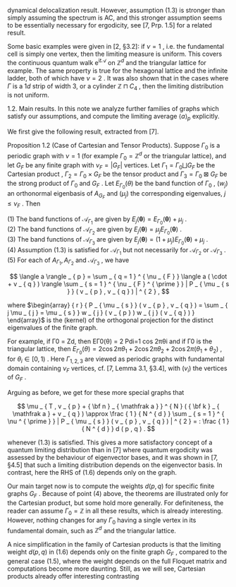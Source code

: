 dynamical delocalization result. However, assumption (1.3) is stronger than simply assuming the spectrum is AC, and this stronger assumption seems to be essentially necessary for ergodicity, see [7, Prp. 1.5] for a related result.

Some basic examples were given in [2, §3.2]: if $\nu = 1$ , i.e. the fundamental cell is simply one vertex, then the limiting measure is uniform. This covers the continuous quantum walk $\mathrm { e } ^ { \mathrm { i } t \mathcal { A } }$ on $\mathbb { Z } ^ { d }$ and the triangular lattice for example. The same property is true for the hexagonal lattice and the infinite ladder, both of which have $\nu = 2$ . It was also shown that in the cases where $\Gamma$ is a $1 d$ strip of width 3, or a cylinder $\mathbb { Z } \sqcap C _ { 4 }$ , then the limiting distribution is not uniform.

1.2. Main results. In this note we analyze further families of graphs which satisfy our assumptions, and compute the limiting average $\langle a \rangle _ { p }$ explicitly.

We first give the following result, extracted from [7].

Proposition 1.2 (Case of Cartesian and Tensor Products). Suppose $\Gamma _ { 0 }$ is a periodic graph with $\nu = 1$ (for example $\Gamma _ { 0 } = \mathbb { Z } ^ { d }$ or the triangular lattice), and let $G _ { F }$ be any finite graph with $\nu _ { F } = | G _ { F } |$ vertices. Let $\Gamma _ { 1 } = \Gamma _ { 0 } \bigsqcup G _ { F }$ be the Cartesian product , $\Gamma _ { 2 } = \Gamma _ { 0 } \times G _ { F }$ be the tensor product and $\Gamma _ { 3 } = \Gamma _ { 0 } \boxtimes G _ { F }$ be the strong product of $\Gamma _ { 0 }$ and $G _ { F }$ . Let $E _ { \Gamma _ { 0 } } ( \theta )$ be the band function of $\Gamma _ { 0 }$ , $( w _ { j } )$ an orthonormal eigenbasis of $A _ { G _ { F } }$ and $( \mu _ { j } )$ the corresponding eigenvalues, $j \le \nu _ { F }$ . Then

(1) The band functions of $\mathcal { A } _ { \Gamma _ { 1 } }$ are given by $E _ { j } ( { \boldsymbol { \theta } } ) = E _ { \Gamma _ { 0 } } ( { \boldsymbol { \theta } } ) + \mu _ { j }$ .   
(2) The band functions of $\boldsymbol { \mathcal { A } } _ { \Gamma _ { 2 } }$ are given by $E _ { j } ( { \boldsymbol { \theta } } ) = \mu _ { j } E _ { \Gamma _ { 0 } } ( { \boldsymbol { \theta } } )$ .   
(3) The band functions of $\mathcal { A } _ { \Gamma _ { 3 } }$ are given by $E _ { j } ( { \boldsymbol { \theta } } ) = ( 1 + \mu _ { j } ) E _ { \Gamma _ { 0 } } ( { \boldsymbol { \theta } } ) + \mu _ { j }$ .   
(4) Assumption (1.3) is satisfied for $\mathcal { A } _ { \Gamma _ { 1 } }$ but not necessarily for $\boldsymbol { \mathcal { A } } _ { \Gamma _ { 2 } }$ or $\mathcal { A } _ { \Gamma _ { 3 } }$ .   
(5) For each of $A _ { \Gamma _ { 1 } } , A _ { \Gamma _ { 2 } }$ and $\mathcal { A } _ { \Gamma _ { 3 } }$ , we have

$$
\langle a \rangle _ { p } = \sum _ { q = 1 } ^ { \nu _ { F } } \langle a ( \cdot + v _ { q } ) \rangle \sum _ { s = 1 } ^ { \nu _ { F } ^ { \prime } } | P _ { \mu _ { s } } ( v _ { p } , v _ { q } ) | ^ { 2 } ,
$$

where $\begin{array} { r } { P _ { \mu _ { s } } ( v _ { p } , v _ { q } ) = \sum _ { j \mu _ { j } = \mu _ { s } } w _ { j } ( v _ { p } ) w _ { j } ( v _ { q } ) } \end{array}$ is the (kernel) of the orthogonal projection for the distinct eigenvalues of the finite graph.

For example, if Γ0 = Zd, then EΓ0(θ) = 2 Pdi=1 cos 2πθi and if Γ0 is the triangular lattice, then $E _ { \Gamma _ { 0 } } ( \theta ) = 2 \cos 2 \pi \theta _ { 1 } + 2 \cos 2 \pi \theta _ { 2 } + 2 \cos 2 \pi ( \theta _ { 1 } + \theta _ { 2 } )$ , for $\theta _ { i } \in [ 0 , 1 )$ . Here $\Gamma _ { 1 , 2 , 3 }$ are viewed as periodic graphs with fundamental domain containing $\nu _ { F }$ vertices, cf. [7, Lemma 3.1, §3.4], with $( v _ { i } )$ the vertices of $G _ { F }$ .

Arguing as before, we get for these more special graphs that

$$
\mu _ { T , v _ { p } + { \bf n } _ { \mathfrak a } } ^ { N } ( { \bf k } _ { \mathfrak a } + v _ { q } ) \approx \frac { 1 } { N ^ { d } } \sum _ { s = 1 } ^ { \nu ^ { \prime } } | P _ { \mu _ { s } } ( v _ { p } , v _ { q } ) | ^ { 2 } = : \frac { 1 } { N ^ { d } } d ( p , q ) .
$$

whenever (1.3) is satisfied. This gives a more satisfactory concept of a quantum limiting distribution than in [7] where quantum ergodicity was assessed by the behaviour of eigenvector bases, and it was shown in [7, §4.5] that such a limiting distribution depends on the eigenvector basis. In contrast, here the RHS of (1.6) depends only on the graph.

Our main target now is to compute the weights $d ( p , q )$ for specific finite graphs $G _ { F }$ . Because of point (4) above, the theorems are illustrated only for the Cartesian product, but some hold more generally. For definiteness, the reader can assume $\Gamma _ { 0 } = \mathbb { Z }$ in all these results, which is already interesting. However, nothing changes for any $\Gamma _ { 0 }$ having a single vertex in its fundamental domain, such as $\mathbb { Z } ^ { d }$ and the triangular lattice.

A nice simplification in the family of Cartesian products is that the limiting weight $d ( p , q )$ in (1.6) depends only on the finite graph $G _ { F }$ , compared to the general case (1.5), where the weight depends on the full Floquet matrix and computations become more daunting. Still, as we will see, Cartesian products already offer interesting contrasting